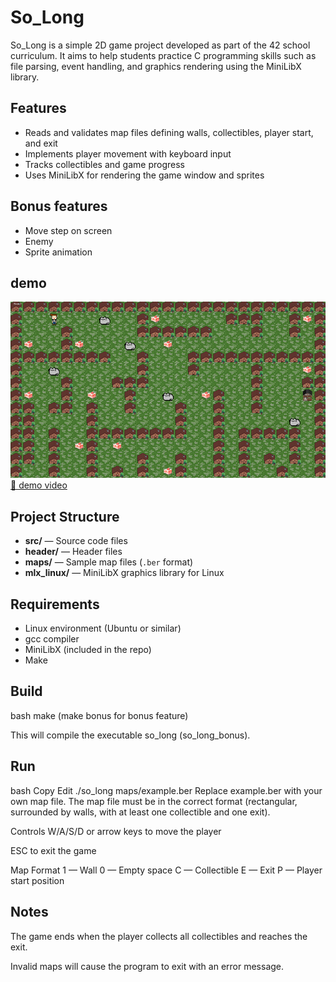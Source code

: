 # So_Long

So_Long is a simple 2D game project developed as part of the 42 school curriculum. It aims to help students practice C programming skills such as file parsing, event handling, and graphics rendering using the MiniLibX library.

## Features

- Reads and validates map files defining walls, collectibles, player start, and exit
- Implements player movement with keyboard input
- Tracks collectibles and game progress
- Uses MiniLibX for rendering the game window and sprites

## Bonus features
- Move step on screen
- Enemy
- Sprite animation

## demo
![demo](demo/so_long.png)
[🎥 demo video](https://www.youtube.com/watch?v=OyAGqfAYfhA)

## Project Structure

- **src/** — Source code files
- **header/** — Header files
- **maps/** — Sample map files (`.ber` format)
- **mlx_linux/** — MiniLibX graphics library for Linux

## Requirements

- Linux environment (Ubuntu or similar)
- gcc compiler
- MiniLibX (included in the repo)
- Make

## Build

bash
make (make bonus for bonus feature)

This will compile the executable so_long (so_long_bonus).

## Run
bash
Copy
Edit
./so_long maps/example.ber
Replace example.ber with your own map file. The map file must be in the correct format (rectangular, surrounded by walls, with at least one collectible and one exit).

Controls
W/A/S/D or arrow keys to move the player

ESC to exit the game

Map Format
1 — Wall
0 — Empty space
C — Collectible
E — Exit
P — Player start position

## Notes
The game ends when the player collects all collectibles and reaches the exit.

Invalid maps will cause the program to exit with an error message.
